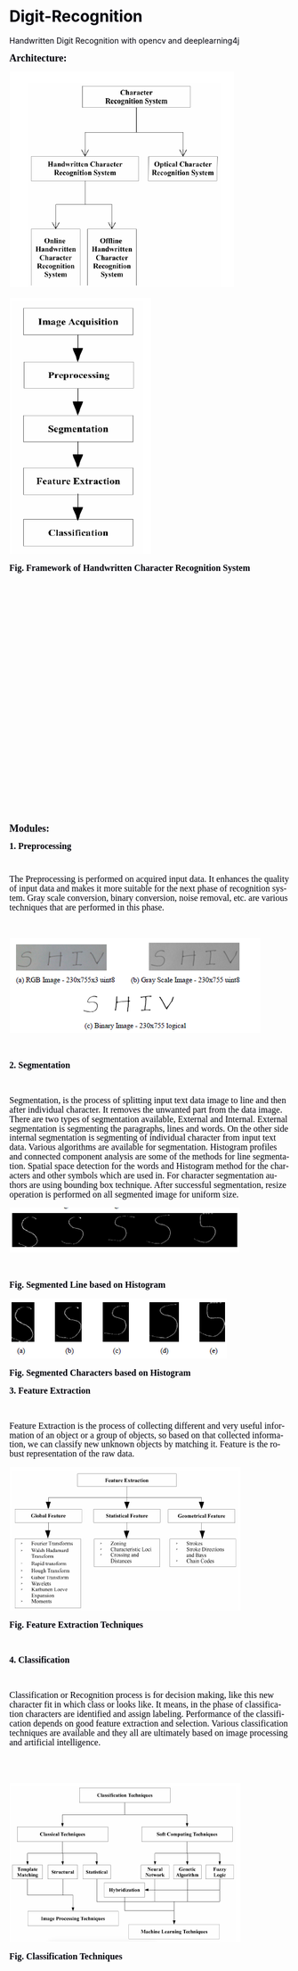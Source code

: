 # Digit-Recognition
Handwritten Digit Recognition with opencv and deeplearning4j
<!DOCTYPE HTML PUBLIC "-//W3C//DTD HTML 4.0 Transitional//EN">
<HTML>
<HEAD>
	<META HTTP-EQUIV="CONTENT-TYPE" CONTENT="text/html; charset=utf-8">
	<TITLE></TITLE>
	<META NAME="GENERATOR" CONTENT="LibreOffice 4.1.6.2 (Linux)">
	<META NAME="AUTHOR" CONTENT="sangeeta">
	<META NAME="CREATED" CONTENT="20190217;120900000000000">
	<META NAME="CHANGED" CONTENT="20190620;85625000000000">
	<META NAME="AppVersion" CONTENT="12.0000">
	<META NAME="DocSecurity" CONTENT="0">
	<META NAME="HyperlinksChanged" CONTENT="false">
	<META NAME="LinksUpToDate" CONTENT="false">
	<META NAME="ScaleCrop" CONTENT="false">
	<META NAME="ShareDoc" CONTENT="false">
	<STYLE TYPE="text/css">
	<!--
		@page { size: 8.5in 11in; margin: 1in }
		P { margin-bottom: 0.1in; direction: ltr; color: #00000a; line-height: 115%; text-align: left; widows: 2; orphans: 2 }
		P.western { font-family: "Calibri", serif; font-size: 11pt; so-language: en-US }
		P.cjk { font-family: ; font-size: 11pt; so-language: en-US }
		P.ctl { font-family: ; font-size: 11pt; so-language: ar-SA }
		A:link { color: #0000ff; so-language: zxx }
	-->
	</STYLE>
</HEAD>
<BODY LANG="en-US" TEXT="#00000a" LINK="#0000ff" DIR="LTR">
<P CLASS="western" STYLE="margin-bottom: 0.14in"><FONT FACE="Times New Roman, serif"><FONT SIZE=4><B>Architecture:</B></FONT></FONT></P>
<P CLASS="western" ALIGN=CENTER STYLE="margin-bottom: 0.14in"><IMG SRC="images/REPORT-0_html_e0cc22e9.png" NAME="Picture 19" ALIGN=BOTTOM HSPACE=1 WIDTH=403 HEIGHT=387 BORDER=0></P>
<P CLASS="western" ALIGN=CENTER STYLE="margin-bottom: 0.14in"><IMG SRC="images/REPORT-0_html_e535a8a7.png" NAME="Picture 16" ALIGN=BOTTOM HSPACE=1 WIDTH=254 HEIGHT=459 BORDER=0>
</P>
<P CLASS="western" ALIGN=CENTER STYLE="margin-bottom: 0.14in"><FONT FACE="TimesNewRoman, serif"><FONT SIZE=3><B>Fig.
Framework of Handwritten Character Recognition System</B></FONT></FONT></P>
<P CLASS="western" ALIGN=CENTER STYLE="margin-bottom: 0.14in"><BR><BR>
</P>
<P CLASS="western" STYLE="margin-bottom: 0.14in"><BR><BR>
</P>
<P CLASS="western" STYLE="margin-bottom: 0.14in"><BR><BR>
</P>
<P CLASS="western" STYLE="margin-bottom: 0.14in"><BR><BR>
</P>
<P CLASS="western" STYLE="margin-bottom: 0.14in"><BR><BR>
</P>
<P CLASS="western" STYLE="margin-bottom: 0.14in"><BR><BR>
</P>
<P CLASS="western" STYLE="margin-bottom: 0.14in"><BR><BR>
</P>
<P CLASS="western" STYLE="margin-bottom: 0.14in"><BR><BR>
</P>
<P CLASS="western" STYLE="margin-bottom: 0.14in"><BR><BR>
</P>
<P CLASS="western" STYLE="margin-bottom: 0.14in"><FONT FACE="Times New Roman, serif"><FONT SIZE=4><B>Modules:</B></FONT></FONT></P>
<P CLASS="western" ALIGN=JUSTIFY STYLE="margin-bottom: 0in; line-height: 100%">
<FONT FACE="Times New Roman, serif"><FONT SIZE=3><B>1. Preprocessing</B></FONT></FONT></P>
<P CLASS="western" ALIGN=JUSTIFY STYLE="margin-bottom: 0in; line-height: 100%">
<BR>
</P>
<P CLASS="western" ALIGN=JUSTIFY STYLE="margin-bottom: 0in"><FONT FACE="Times New Roman, serif"><FONT SIZE=3>The
Preprocessing is performed on acquired input data. It enhances the
quality of input data and makes it more suitable for the next phase
of recognition system. Gray scale conversion, binary conversion,
noise removal, etc. are various techniques that are performed in this
phase.</FONT></FONT></P>
<P CLASS="western" ALIGN=JUSTIFY STYLE="margin-bottom: 0in"><BR>
</P>
<P CLASS="western" ALIGN=CENTER STYLE="margin-bottom: 0in"><IMG SRC="images/REPORT-0_html_e18ae6ac.png" NAME="Picture 1" ALIGN=BOTTOM HSPACE=1 WIDTH=450 HEIGHT=170 BORDER=0></P>
<P CLASS="western" ALIGN=JUSTIFY STYLE="margin-bottom: 0in"><BR>
</P>
<P CLASS="western" ALIGN=JUSTIFY STYLE="margin-bottom: 0in"><FONT FACE="Times New Roman, serif"><FONT SIZE=3><B>2.
Segmentation</B></FONT></FONT></P>
<P CLASS="western" ALIGN=JUSTIFY STYLE="margin-bottom: 0in"><BR>
</P>
<P CLASS="western" ALIGN=JUSTIFY STYLE="margin-bottom: 0in"><FONT FACE="Times New Roman, serif"><FONT SIZE=3>Segmentation,
is the process of splitting input text data image to line and then
after individual character. It removes the unwanted part from the
data image. There are two types of segmentation available, External
and Internal. External segmentation is segmenting the paragraphs,
lines and words. On the other side internal segmentation is
segmenting of individual character from input text data. Various
algorithms are available for segmentation. Histogram profiles and
connected component analysis are some of the methods for line
segmentation. Spatial space detection for the words and Histogram
method for the characters and other symbols which are used in. For
character segmentation authors are using bounding box technique.
After successful segmentation, resize operation is performed on all
segmented image for uniform size.</FONT></FONT></P>
<P CLASS="western" ALIGN=CENTER STYLE="margin-bottom: 0in"><IMG SRC="images/REPORT-0_html_3a85874e.png" NAME="Picture 4" ALIGN=BOTTOM HSPACE=1 WIDTH=413 HEIGHT=81 BORDER=0></P>
<P CLASS="western" ALIGN=JUSTIFY STYLE="margin-bottom: 0in"><BR>
</P>
<P CLASS="western" ALIGN=CENTER STYLE="margin-bottom: 0in"><FONT FACE="TimesNewRoman, serif"><FONT SIZE=3><B>Fig.
Segmented Line based on Histogram</B></FONT></FONT></P>
<P CLASS="western" ALIGN=CENTER STYLE="margin-bottom: 0in"><IMG SRC="images/REPORT-0_html_64e33df6.png" NAME="Picture 7" ALIGN=BOTTOM HSPACE=1 WIDTH=390 HEIGHT=108 BORDER=0></P>
<P CLASS="western" ALIGN=CENTER STYLE="margin-bottom: 0in"><FONT FACE="TimesNewRoman, serif"><FONT SIZE=3><B>Fig.
Segmented Characters based on Histogram</B></FONT></FONT></P>
<P CLASS="western" ALIGN=JUSTIFY STYLE="margin-bottom: 0in"><FONT FACE="Times New Roman, serif"><FONT SIZE=3><B>3.
Feature Extraction</B></FONT></FONT></P>
<P CLASS="western" ALIGN=JUSTIFY STYLE="margin-bottom: 0in"><BR>
</P>
<P CLASS="western" ALIGN=JUSTIFY STYLE="margin-bottom: 0in"><FONT FACE="Times New Roman, serif"><FONT SIZE=3>Feature
Extraction is the process of collecting different and very useful
information of an object or a group of objects, so based on that
collected information, we can classify new unknown objects by
matching it. Feature is the robust representation of the raw data.</FONT></FONT></P>
<P CLASS="western" ALIGN=CENTER STYLE="margin-bottom: 0in"><IMG SRC="images/REPORT-0_html_c01a2c3e.png" NAME="Picture 10" ALIGN=BOTTOM HSPACE=1 WIDTH=415 HEIGHT=257 BORDER=0></P>
<P CLASS="western" ALIGN=CENTER STYLE="margin-bottom: 0in"><FONT FACE="TimesNewRoman, serif"><FONT SIZE=3><B>Fig.
Feature Extraction Techniques</B></FONT></FONT></P>
<P CLASS="western" ALIGN=JUSTIFY STYLE="margin-bottom: 0in"><BR>
</P>
<P CLASS="western" ALIGN=JUSTIFY STYLE="margin-bottom: 0in"><FONT FACE="Times New Roman, serif"><FONT SIZE=3><B>4.
Classification</B></FONT></FONT></P>
<P CLASS="western" ALIGN=JUSTIFY STYLE="margin-bottom: 0in"><BR>
</P>
<P CLASS="western" ALIGN=JUSTIFY STYLE="margin-bottom: 0in"><FONT FACE="Times New Roman, serif"><FONT SIZE=3>Classification
or Recognition process is for decision making, like this new
character fit in which class or looks like. It means, in the phase of
classification characters are identified and assign labeling.
Performance of the classification depends on good feature extraction
and selection. Various classification techniques are available and
they all are ultimately based on image processing and artificial
intelligence.</FONT></FONT></P>
<P CLASS="western" STYLE="margin-bottom: 0.14in"><BR><BR>
</P>
<P CLASS="western" ALIGN=CENTER STYLE="margin-bottom: 0.14in"><IMG SRC="images/REPORT-0_html_a602d1e1.png" NAME="Picture 13" ALIGN=BOTTOM HSPACE=1 WIDTH=415 HEIGHT=286 BORDER=0></P>
<P CLASS="western" ALIGN=CENTER STYLE="margin-bottom: 0.14in"><FONT FACE="TimesNewRoman, serif"><FONT SIZE=3><B>Fig.
Classification Techniques</B></FONT></FONT></P>
<P CLASS="western" STYLE="margin-bottom: 0.14in"><BR><BR>
</P>
<P CLASS="western" STYLE="margin-bottom: 0.14in"><BR><BR>
</P>
<P CLASS="western" STYLE="margin-bottom: 0.14in"><BR><BR>
</P>
<P CLASS="western" STYLE="margin-bottom: 0.14in"><BR><BR>
</P>
<P CLASS="western" STYLE="margin-bottom: 0.14in"><BR><BR>
</P>
<P CLASS="western" STYLE="margin-bottom: 0.14in"><BR><BR>
</P>
<P CLASS="western" STYLE="margin-bottom: 0.14in"><BR><BR>
</P>
<P CLASS="western" STYLE="margin-bottom: 0.14in"><BR><BR>
</P>
<P CLASS="western" STYLE="margin-bottom: 0.14in"><BR><BR>
</P>
<P CLASS="western" STYLE="margin-bottom: 0.14in"><BR><BR>
</P>
<P CLASS="western" STYLE="margin-bottom: 0.14in"><BR><BR>
</P>
<P CLASS="western" STYLE="margin-bottom: 0.14in"><BR><BR>
</P>
<P CLASS="western" STYLE="margin-bottom: 0.14in"><BR><BR>
</P>
<P CLASS="western" STYLE="margin-bottom: 0.14in"><BR><BR>
</P>
<P CLASS="western" STYLE="margin-bottom: 0.14in"><FONT FACE="Times New Roman, serif"><FONT SIZE=4><B>Algorithm:</B></FONT></FONT></P>
<P CLASS="western" ALIGN=JUSTIFY STYLE="margin-left: -0.02in; margin-top: 0.31in; margin-bottom: 0in; background: #ffffff">
<FONT FACE="Times New Roman, serif"><FONT SIZE=3><B>Nearest Neighbor:</B></FONT></FONT></P>
<P CLASS="western" ALIGN=JUSTIFY STYLE="margin-top: 0.06in; margin-bottom: 0in; background: #ffffff">
<FONT FACE="Times New Roman, serif"><FONT SIZE=3>The
k-nearest-neighbors algorithm is a classification algorithm, and it
is supervised: it takes a bunch of labelled points and uses them to
learn how to label other points. To label a new point, it looks at
the labelled points closest to that new point (those are its nearest
neighbors), and has those neighbors vote, so whichever label the most
of the neighbors have is the label for the new point (the “k” is
the number of neighbors it checks).</FONT></FONT></P>
<P CLASS="western" STYLE="margin-bottom: 0.14in"><BR><BR>
</P>
<P CLASS="western" ALIGN=JUSTIFY STYLE="margin-bottom: 0.14in"><IMG SRC="images/REPORT-0_html_534eadb8.png" NAME="Image1" ALIGN=BOTTOM HSPACE=1 WIDTH=531 HEIGHT=380 BORDER=0></P>
</BODY>
</HTML>

